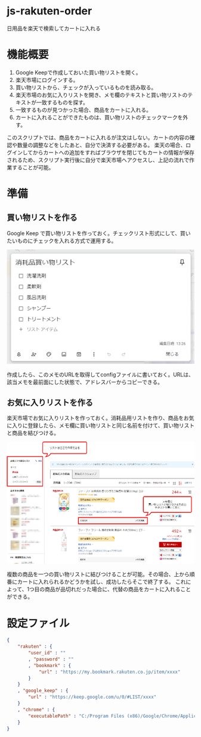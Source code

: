 # js-rakuten-order
日用品を楽天で検索してカートに入れる

# 機能概要

1. Google Keepで作成しておいた買い物リストを開く。
1. 楽天市場にログインする。
1. 買い物リストから、チェックが入っているものを読み取る。
1. 楽天市場のお気に入りリストを開き、メモ欄のテキストと買い物リストのテキストが一致するものを探す。
1. 一致するものが見つかった場合、商品をカートに入れる。
1. カートに入れることができたものは、買い物リストのチェックマークを外す。

このスクリプトでは、商品をカートに入れるが注文はしない。カートの内容の確認や数量の調整などをしたあと、自分で決済する必要がある。
楽天の場合、ログインしてからカートへの追加をすればブラウザを閉じてもカートの情報が保存されるため、スクリプト実行後に自分で楽天市場へアクセスし、上記の流れで作業することが可能。

# 準備

## 買い物リストを作る
Google Keep で買い物リストを作っておく。チェックリスト形式にして、買いたいものにチェックを入れる方式で運用する。

![](doc/image-01.png)

作成したら、このメモのURLを取得してconfigファイルに書いておく。URLは、該当メモを最前面にした状態で、アドレスバーからコピーできる。

## お気に入りリストを作る
楽天市場でお気に入りリストを作っておく。消耗品用リストを作り、商品をお気に入りに登録したら、メモ欄に買い物リストと同じ名前を付けて、買い物リストと商品を結びつける。

![](doc/image-02.png)

複数の商品を一つの買い物リストに結びつけることが可能。その場合、上から順番にカートに入れられるかどうかを試し、成功したらそこで終了する。
これによって、1つ目の商品が品切れだった場合に、代替の商品をカートに入れることができる。

# 設定ファイル

```default.json
{
    "rakuten" : {
        "user_id" : ""
        , "password" : ""
        , "bookmark" : {
            "url" : "https://my.bookmark.rakuten.co.jp/item/xxxx"
        }
    }
    , "google_keep" : {
        "url" : "https://keep.google.com/u/0/#LIST/xxxx"
    }
    , "chrome" : {
        "executablePath" : "C:/Program Files (x86)/Google/Chrome/Application/chrome.exe"
    }
}
```